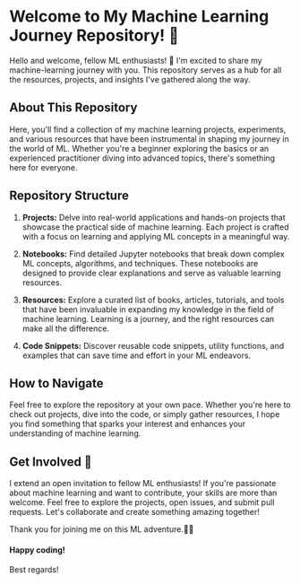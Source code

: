 # Welcome to My Machine Learning Journey Repository! 🚀

Hello and welcome, fellow ML enthusiasts! 👋 
I'm excited to share my machine-learning journey with you. This repository serves as a hub for all the resources, projects, and insights I've gathered along the way.

## About This Repository

Here, you'll find a collection of my machine learning projects, experiments, and various resources that have been instrumental in shaping my journey in the world of ML. Whether you're a beginner exploring the basics or an experienced practitioner diving into advanced topics, there's something here for everyone.

## Repository Structure

1. **Projects:** Delve into real-world applications and hands-on projects that showcase the practical side of machine learning. Each project is crafted with a focus on learning and applying ML concepts in a meaningful way.

2. **Notebooks:** Find detailed Jupyter notebooks that break down complex ML concepts, algorithms, and techniques. These notebooks are designed to provide clear explanations and serve as valuable learning resources.

3. **Resources:** Explore a curated list of books, articles, tutorials, and tools that have been invaluable in expanding my knowledge in the field of machine learning. Learning is a journey, and the right resources can make all the difference.

4. **Code Snippets:** Discover reusable code snippets, utility functions, and examples that can save time and effort in your ML endeavors.

## How to Navigate

Feel free to explore the repository at your own pace. Whether you're here to check out projects, dive into the code, or simply gather resources, I hope you find something that sparks your interest and enhances your understanding of machine learning.

## Get Involved 🤝
I extend an open invitation to fellow ML enthusiasts! If you're passionate about machine learning and want to contribute, your skills are more than welcome. Feel free to explore the projects, open issues, and submit pull requests. Let's collaborate and create something amazing together!

Thank you for joining me on this ML adventure.🚀✨ 
#### Happy coding! 

Best regards! 
